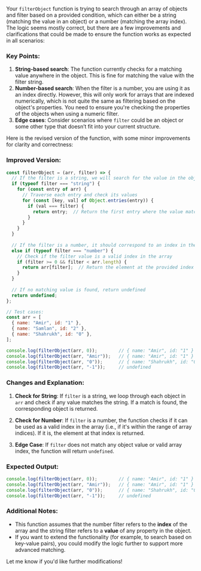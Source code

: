 Your `filterObject` function is trying to search through an array of objects and filter based on a provided condition, which can either be a string (matching the value in an object) or a number (matching the array index). The logic seems mostly correct, but there are a few improvements and clarifications that could be made to ensure the function works as expected in all scenarios:

### Key Points:
1. **String-based search**: The function currently checks for a matching value anywhere in the object. This is fine for matching the value with the filter string.
2. **Number-based search**: When the filter is a number, you are using it as an index directly. However, this will only work for arrays that are indexed numerically, which is not quite the same as filtering based on the object's properties. You need to ensure you're checking the properties of the objects when using a numeric filter.
3. **Edge cases**: Consider scenarios where `filter` could be an object or some other type that doesn’t fit into your current structure.

Here is the revised version of the function, with some minor improvements for clarity and correctness:

### Improved Version:

```javascript
const filterObject = (arr, filter) => {
  // If the filter is a string, we will search for the value in the object properties
  if (typeof filter === "string") {
    for (const entry of arr) {
      // Traverse each entry and check its values
      for (const [key, val] of Object.entries(entry)) {
        if (val === filter) {
          return entry;  // Return the first entry where the value matches the filter
        }
      }
    }
  }
  
  // If the filter is a number, it should correspond to an index in the array
  else if (typeof filter === "number") {
    // Check if the filter value is a valid index in the array
    if (filter >= 0 && filter < arr.length) {
      return arr[filter];  // Return the element at the provided index
    }
  }
  
  // If no matching value is found, return undefined
  return undefined;
};

// Test cases:
const arr = [
  { name: "Amir", id: "1" },
  { name: "Samlan", id: "2" },
  { name: "Shahrukh", id: "0" },
];

console.log(filterObject(arr, 0));        // { name: "Amir", id: "1" }
console.log(filterObject(arr, "Amir"));   // { name: "Amir", id: "1" }
console.log(filterObject(arr, "0"));      // { name: "Shahrukh", id: "0" }
console.log(filterObject(arr, "-1"));     // undefined
```

### Changes and Explanation:

1. **Check for String**: If `filter` is a string, we loop through each object in `arr` and check if any value matches the string. If a match is found, the corresponding object is returned.

2. **Check for Number**: If `filter` is a number, the function checks if it can be used as a valid index in the array (i.e., if it's within the range of array indices). If it is, the element at that index is returned.

3. **Edge Case**: If `filter` does not match any object value or valid array index, the function will return `undefined`.

### Expected Output:

```javascript
console.log(filterObject(arr, 0));        // { name: "Amir", id: "1" }
console.log(filterObject(arr, "Amir"));   // { name: "Amir", id: "1" }
console.log(filterObject(arr, "0"));      // { name: "Shahrukh", id: "0" }
console.log(filterObject(arr, "-1"));     // undefined
```

### Additional Notes:
- This function assumes that the number filter refers to the **index** of the array and the string filter refers to a **value** of any property in the object.
- If you want to extend the functionality (for example, to search based on key-value pairs), you could modify the logic further to support more advanced matching.

Let me know if you'd like further modifications!